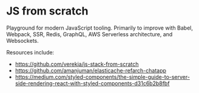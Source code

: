 # JS from scratch

Playground for modern JavaScript tooling. Primarily to improve with Babel, Webpack, SSR, Redis, GraphQL, AWS Serverless architecture, and Websockets.

Resources include:

- https://github.com/verekia/js-stack-from-scratch
- https://github.com/amanjuman/elasticache-refarch-chatapp
- https://medium.com/styled-components/the-simple-guide-to-server-side-rendering-react-with-styled-components-d31c6b2b8fbf
